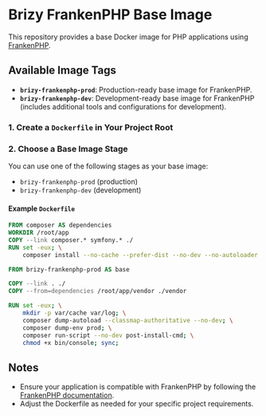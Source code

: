 # Brizy FrankenPHP Base Image

This repository provides a base Docker image for PHP applications using [FrankenPHP](https://frankenphp.dev/).

## Available Image Tags

- **`brizy-frankenphp-prod`**: Production-ready base image for FrankenPHP.
- **`brizy-frankenphp-dev`**: Development-ready base image for FrankenPHP (includes additional tools and configurations for development).


### 1. Create a `Dockerfile` in Your Project Root

### 2. Choose a Base Image Stage

You can use one of the following stages as your base image:

- `brizy-frankenphp-prod` (production)
- `brizy-frankenphp-dev` (development)

#### Example `Dockerfile`

```dockerfile
FROM composer AS dependencies
WORKDIR /root/app
COPY --link composer.* symfony.* ./
RUN set -eux; \
    composer install --no-cache --prefer-dist --no-dev --no-autoloader --no-scripts --no-progress

FROM brizy-frankenphp-prod AS base

COPY --link . ./
COPY --from=dependencies /root/app/vendor ./vendor

RUN set -eux; \
    mkdir -p var/cache var/log; \
    composer dump-autoload --classmap-authoritative --no-dev; \
    composer dump-env prod; \
    composer run-script --no-dev post-install-cmd; \
    chmod +x bin/console; sync;
```

## Notes

- Ensure your application is compatible with FrankenPHP by following the [FrankenPHP documentation](https://frankenphp.dev/docs/).
- Adjust the Dockerfile as needed for your specific project requirements.
